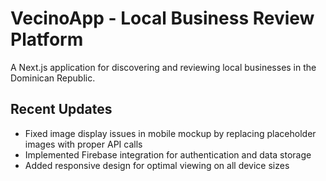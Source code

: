 # VecinoApp - Local Business Review Platform

A Next.js application for discovering and reviewing local businesses in the Dominican Republic.

## Recent Updates

- Fixed image display issues in mobile mockup by replacing placeholder images with proper API calls
- Implemented Firebase integration for authentication and data storage
- Added responsive design for optimal viewing on all device sizes
